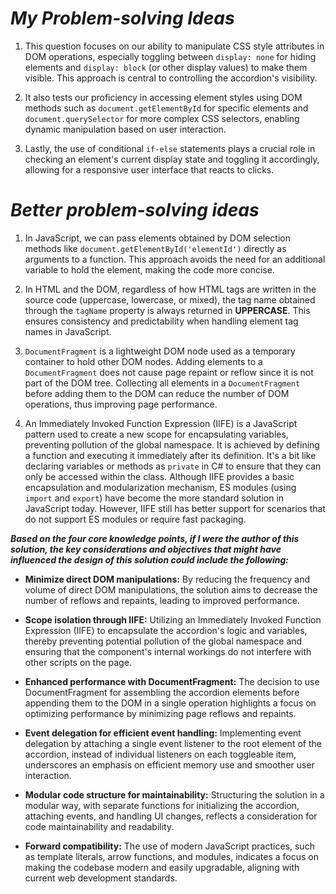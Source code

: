 # *My Problem-solving Ideas*

1. This question focuses on our ability to manipulate CSS style attributes in DOM operations, especially toggling between `display: none` for hiding elements and `display: block` (or other display values) to make them visible. This approach is central to controlling the accordion's visibility.

2. It also tests our proficiency in accessing element styles using DOM methods such as `document.getElementById` for specific elements and `document.querySelector` for more complex CSS selectors, enabling dynamic manipulation based on user interaction.

3. Lastly, the use of conditional `if-else` statements plays a crucial role in checking an element's current display state and toggling it accordingly, allowing for a responsive user interface that reacts to clicks.

# *Better problem-solving ideas*

1. In JavaScript, we can pass elements obtained by DOM selection methods like `document.getElementById('elementId')` directly as arguments to a function. This approach avoids the need for an additional variable to hold the element, making the code more concise.

2. In HTML and the DOM, regardless of how HTML tags are written in the source code (uppercase, lowercase, or mixed), the tag name obtained through the `tagName` property is always returned in **UPPERCASE**. This ensures consistency and predictability when handling element tag names in JavaScript.

3. `DocumentFragment` is a lightweight DOM node used as a temporary container to hold other DOM nodes. Adding elements to a `DocumentFragment` does not cause page repaint or reflow since it is not part of the DOM tree. Collecting all elements in a `DocumentFragment` before adding them to the DOM can reduce the number of DOM operations, thus improving page performance.

4. An Immediately Invoked Function Expression (IIFE) is a JavaScript pattern used to create a new scope for encapsulating variables, preventing pollution of the global namespace. It is achieved by defining a function and executing it immediately after its definition. It's a bit like declaring variables or methods as `private` in C# to ensure that they can only be accessed within the class. Although IIFE provides a basic encapsulation and modularization mechanism, ES modules (using `import` and `export`) have become the more standard solution in JavaScript today. However, IIFE still has better support for scenarios that do not support ES modules or require fast packaging.


***Based on the four core knowledge points, if I were the author of this solution, the key considerations and objectives that might have influenced the design of this solution could include the following:***

- **Minimize direct DOM manipulations:** By reducing the frequency and volume of direct DOM manipulations, the solution aims to decrease the number of reflows and repaints, leading to improved performance.

- **Scope isolation through IIFE:** Utilizing an Immediately Invoked Function Expression (IIFE) to encapsulate the accordion's logic and variables, thereby preventing potential pollution of the global namespace and ensuring that the component's internal workings do not interfere with other scripts on the page.

- **Enhanced performance with DocumentFragment:** The decision to use DocumentFragment for assembling the accordion elements before appending them to the DOM in a single operation highlights a focus on optimizing performance by minimizing page reflows and repaints.

- **Event delegation for efficient event handling:** Implementing event delegation by attaching a single event listener to the root element of the accordion, instead of individual listeners on each toggleable item, underscores an emphasis on efficient memory use and smoother user interaction.

- **Modular code structure for maintainability:** Structuring the solution in a modular way, with separate functions for initializing the accordion, attaching events, and handling UI changes, reflects a consideration for code maintainability and readability.

- **Forward compatibility:** The use of modern JavaScript practices, such as template literals, arrow functions, and modules, indicates a focus on making the codebase modern and easily upgradable, aligning with current web development standards.